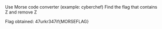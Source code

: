 Use Morse code converter (example: cyberchef)
Find the flag that contains Z and remove Z

Flag obtained:
47urkr347if{MORSEFLAG}
